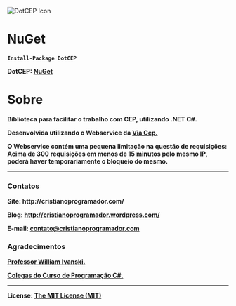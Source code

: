 
![DotCEP Icon](http://i.imgur.com/12X632a.png)
<p> </p>
<h1> NuGet </h1>

<h4><b><code>Install-Package DotCEP</code>

<b>DotCEP: <a href="https://www.nuget.org/packages/DotCEP/" target="_blank" >NuGet</a></b>
<h1> Sobre </h1>
Biblioteca para facilitar o trabalho com CEP, utilizando .NET C#.

Desenvolvida utilizando o Webservice da <a href="https://viacep.com.br/" target="_blank" >Via Cep.</a>

O Webservice contém uma pequena limitação na questão de requisições: Acima de 300 requisições em menos de 15 minutos pelo mesmo IP, poderá haver temporariamente o bloqueio do mesmo.

<hr> </hr>

<h3> Contatos </h3>
<b>Site:</b> http://cristianoprogramador.com/

<b>Blog:</b> http://cristianoprogramador.wordpress.com/

<b>E-mail:</b> contato@cristianoprogramador.com


<h3> Agradecimentos </h3>
<a href="http://williamivanski.com.br/" target="_blank" >Professor William Ivanski.</a>

<a href="https://plus.google.com/communities/102417267229322909418" target="_blank" >Colegas do Curso de Programação C#.</a>


<hr> </hr>

<b>License:</b> <a href="https://github.com/CristianoRC/SoftwareOrdemDeServico/blob/master/LICENSE.txt" target="License" >
The MIT License (MIT)</a>
